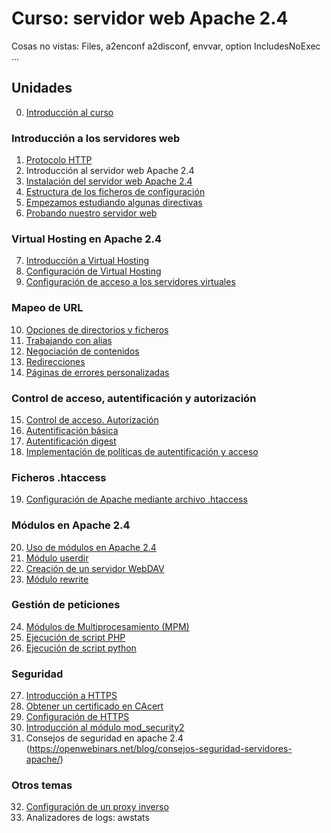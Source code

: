 # Curso: servidor web Apache 2.4

Cosas no vistas: Files, a2enconf a2disconf, envvar, option IncludesNoExec ...

## Unidades

0. [Introducción al curso](curso/u0)

### Introducción a los servidores web

1. [Protocolo HTTP](curso/u1) 
2. Introducción al servidor web Apache 2.4
3. [Instalación del servidor web Apache 2.4](curso/u3)
4. [Estructura de los ficheros de configuración](curso/u4)
5. [Empezamos estudiando algunas directivas](curso/u5)
6. [Probando nuestro servidor web](curso/u6)

### Virtual Hosting en Apache 2.4

7. [Introducción a Virtual Hosting](curso/u7)
8. [Configuración de Virtual Hosting](curso/u8)
9. [Configuración de acceso a los servidores virtuales](curso/u9)

### Mapeo de URL

10. [Opciones de directorios y ficheros](curso/u10)
11. [Trabajando con alias](curso/u11)
12. [Negociación de contenidos](curso/u12)
13. [Redirecciones](curso/u13)
14. [Páginas de errores personalizadas](curso/u14)

### Control de acceso, autentificación y autorización

15. [Control de acceso. Autorización](curso/u15)
16. [Autentificación básica](curso/u16)
17. [Autentificación digest](curso/u17)
18. [Implementación de políticas de autentificación y acceso](curso/u18)

### Ficheros .htaccess

19. [Configuración de Apache mediante archivo .htaccess](curso/u19)

### Módulos en Apache 2.4

20. [Uso de módulos en Apache 2.4](curso/u20)
21. [Módulo userdir](curso/u21)
22. [Creación de un servidor WebDAV](curso/u22)
23. [Módulo rewrite](curso/u23)

### Gestión de peticiones

24. [Módulos de Multiprocesamiento (MPM)](curso/u24)
25. [Ejecución de script PHP](curso/u25)
26. [Ejecución de script python](curso/u26)

### Seguridad

27. [Introducción a HTTPS](curso/u27)
28. [Obtener un certificado en CAcert](curso/u28)
29. [Configuración de HTTPS](curso/u29)
30. [Introducción al módulo mod_security2](curso/u30)
31. Consejos de seguridad en apache 2.4 (https://openwebinars.net/blog/consejos-seguridad-servidores-apache/)

### Otros temas

32. [Configuración de un proxy inverso](curso/u32)
33. Analizadores de logs: awstats


